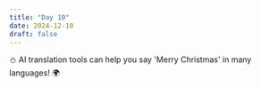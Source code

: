 ```yaml
---
title: "Day 10"
date: 2024-12-10
draft: false
---
```


⛄ AI translation tools can help you say 'Merry Christmas' in many languages! 🌍
